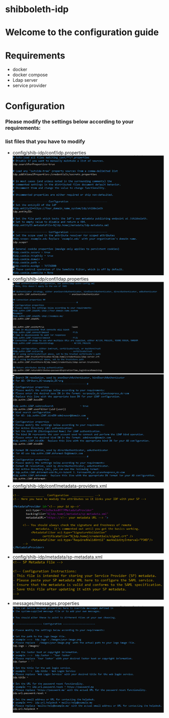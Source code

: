 <h1>shibboleth-idp</h1>
<h1>Welcome to the configuration guide</h1>
 <h1>Requirements</h1>
 <ul>
   <li>docker</li>
   <li>docker compose</li>
   <li>Ldap server</li>
   <li>service provider</li>
 </ul>

<h1>Configuration</h1>
<h3>Please modify the settings below according to your requirements: </h3>
<h3>list files that you have to modify </h3>

<ul>
  <li>config/shib-idp/conf/idp.properties</li>
  <img src="./images/idp-properties.png">
  <li>config/shib-idp/conf/ldap.properties</li>
  <img src="./images/ldap-pro.png">
   <img src="./images/ldap-pro-2.png">  
  <li>config/shib-idp/conf/metadata-providers.xml</li>
  <img src="./images/metadata-providers.png">
  <li>config/shib-idp/metadata/sp-metadata.xml</li>
  <img src="./images/sp-metadata.png">
  <li>messages/messages.properties</li>
 <img src="./images/template.png">
</ul>
